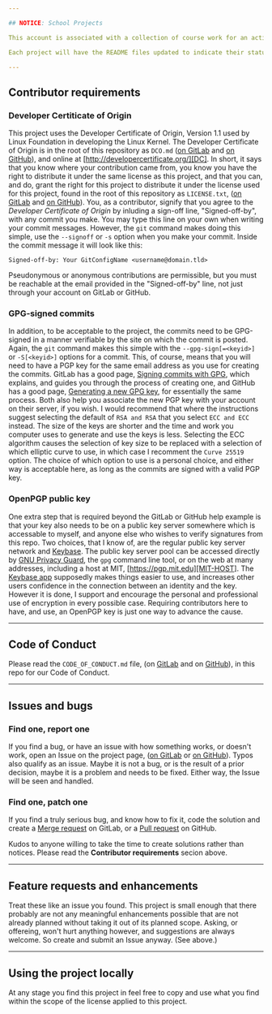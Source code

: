 ```yaml
---

## NOTICE: School Projects

This account is associated with a collection of course work for an active class with General Assembly. Issues and bugs are welcome at any time (see below.) On the other hand, so as to not interfer with either my potential to learn from the work involved, or to reduce my potential for full marks on projects, it is not acceptable to make your own contributions to any of the projects until I've submitted the project and received the marks for it. As I do not yet know what some of the projects will involve, it would also be appreciated it feature requests, or suggestions, were also withheld until the marks have been assigned.

Each project will have the README files updated to indicate their status as "COMPLETED" once the instructor has awarded credits for the projects. At such time it can be considered the same as any other Open Source project, with full participation by any who wish to add to it.

---
```


## Contributor requirements

### Developer Certiticate of Origin

This project uses the Developer Certificate of Origin, Version 1.1 used by Linux Foundation in developing the Linux Kernel. The Developer Certificate of Origin is in the root of this repository as `DCO.md` ([on GitLab][DCOl] and [on GitHub][DCOh]), and online at [http://developercertificate.org/][DC]. In short, it says that you know where your contribution came from, you know you have the right to distribute it under the same license as this project, and that you can, and do, grant the right for this project to distribute it under the license used for this project, found in the root of this repository as `LICENSE.txt`, ([on GitLab][LMDl] and [on GitHub][LMDh]). You, as a contributor, signify that you agree to the _Developer Certificate of Origin_ by inluding a sign-off line, "Signed-off-by", with any commit you make. You may type this line on your own when writing your commit messages. However, the `git` command makes doing this simple, use the `--signoff` or `-s` option when you make your commit. Inside the commit message it will look like this:

    Signed-off-by: Your GitConfigName <username@domain.tld>

Pseudonymous or anonymous contributions are permissible, but you must be reachable at the email provided in the "Signed-off-by" line, not just through your account on GitLab or GitHub.

### GPG-signed commits

In addition, to be acceptable to the project, the commits need to be GPG-signed in a manner verifiable by the site on which the commit is posted. Again, the `git` command makes this simple with the `--gpg-sign[=<keyid>]` or `-S[<keyid>]` options for a commit. This, of course, means that you will need to have a PGP key for the same email address as you use for creating the commits. GitLab has a good page, [Signing commits with GPG][GPG-HELPl], which explains, and guides you through the process of creating one, and GitHub has a good page, [Generating a new GPG key][GPG-HELPh], for essentially the same process. Both also help you associate the new PGP key with your account on their server, if you wish. I would recommend that where the instructions suggest selecting the default of `RSA and RSA` that you select `ECC and ECC` instead. The size of the keys are shorter and the time and work you computer uses to generate and use the keys is less. Selecting the ECC algorithm causes the selection of key size to be replaced with a selection of which elliptic curve to use, in which case I recomment the `Curve 25519` option. The choice of which option to use is a personal choice, and either way is acceptable here, as long as the commits are signed with a valid PGP key.

### OpenPGP public key

One extra step that is required beyond the GitLab or GitHub help example is that your key also needs to be on a public key server somewhere which is accessable to myself, and anyone else who wishes to verify signatures from this repo. Two choices, that I know of, are the regular public key server network and [Keybase][KIO]. The public key server pool can be accessed directly by [GNU Privacy Guard][GPG], the `gpg` command line tool, or on the web at many addresses, including a host at MIT, [https://pgp.mit.edu][MIT-HOST]. The [Keybase app][APP] supposedly makes things easier to use, and increases other users confidence in the connection between an identity and the key. However it is done, I support and encourage the personal and professional use of encryption in every possible case. Requiring contributors here to have, and use, an OpenPGP key is just one way to advance the cause.

---

## Code of Conduct

Please read the `CODE_OF_CONDUCT.md` file, (on [GitLab][COCl] and on [GitHub][COCh]), in this repo for our Code of Conduct.

---

## Issues and bugs

### Find one, report one

If you find a bug, or have an issue with how something works, or doesn't work, open an Issue on the project page, ([on GitLab][ISSUEl] or [on GitHub][ISSUEh]). Typos also qualify as an issue. Maybe it is not a bug, or is the result of a prior decision, maybe it is a problem and needs to be fixed. Either way, the Issue will be seen and handled.

### Find one, patch one

If you find a truly serious bug, and know how to fix it, code the solution and create a [Merge request][PULLl] on GitLab, or a [Pull request][PULLh] on GitHub.

Kudos to anyone willing to take the time to create solutions rather than notices. Please read the __Contributor requirements__ secion above.

---

## Feature requests and enhancements

Treat these like an issue you found. This project is small enough that there probably are not any meaningful enhancements possible that are not already planned without taking it out of its planned scope. Asking, or offereing, won't hurt anything however, and suggestions are always welcome. So create and submit an Issue anyway. (See above.)

---

## Using the project locally

At any stage you find this project in feel free to copy and use what you find within the scope of the license applied to this project.


  [APP]: https://keybase.io/download
  [DC]: http://developercertificate.org/
  [COCh]: https://github.com/chindraba-ga/chindraba-ga/blob/web-class/CODE_OF_CONDUCT.md
  [COCl]: https://gitlab.com/chindraba-ga/chindraba-ga/-/blob/web-class/CODE_OF_CONDUCT.md
  [DCOh]: https://github.com/chindraba-ga/chindraba-ga/blob/web-class/DCO.md
  [DCOl]: https://gitlab.com/chindraba-ga/chindraba-ga/-/blob/web-class/DCO.md
  [GPG]: https://www.gnupg.org/
  [GPG-HELPh]: https://help.github.com/articles/generating-a-new-gpg-key/
  [GPG-HELPl]: https://gitlab.com/help/user/project/repository/gpg_signed_commits/index.md
  [KIO]: https://keybase.io/
  [ISSUEh]: https://github.com/chindraba-ga/chindraba-ga/issues
  [ISSUEl]: https://gitlab.com/chindraba-ga/chindraba-ga/-/issues/new
  [LMDh]: https://github.com/chindraba-ga/chindraba-ga/blob/web-class/LICENSE.md
  [LMDl]: https://gitlab.com/chindraba-ga/chindraba-ga/-/blob/web-class/LICENSE.md
  [MIT-HOST]: https://pgp.mit.edu/
  [NCOC]: https://github.com/domgetter/NCoC
  [PULLh]: https://github.com/chindraba-ga/chindraba-ga/pulls
  [PULLl]: https://gitlab.com/chindraba-ga/chindraba-ga/-/merge_requests/new
